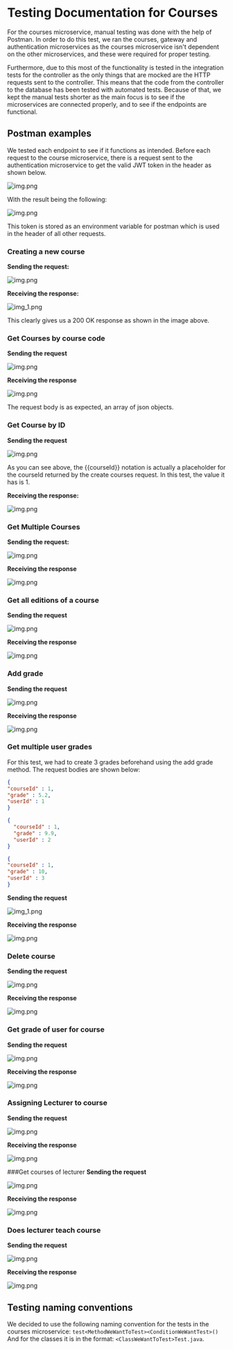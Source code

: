 # Testing Documentation for Courses
For the courses microservice, manual testing was done with the help of Postman. 
In order to do this test, we ran the courses, gateway and authentication microservices
as the courses microservice isn't dependent on the other microservices, and these were required
for proper testing. 

Furthermore, due to this most of the functionality is tested in the integration tests
for the controller as the only things that are mocked are the HTTP requests sent to the controller. 
This means that the code from the controller to the database has been tested with automated tests.
Because of that, we kept the manual tests shorter as the main focus is to see if the microservices are connected properly,
and to see if the endpoints are functional.


## Postman examples
We tested each endpoint to see if it functions as intended. 
Before each request to the course microservice, there is a request sent to the authentication microservice
to get the valid JWT token in the header as shown below. 

![img.png](images/authenticationHeader.png)

With the result being the following:

![img.png](images/authenticationResult.png)

This token is stored as an environment variable for postman which is used in
the header of all other requests.

### Creating a new course

**Sending the request:**

![img.png](images/courseCreationRequest.png)

**Receiving the response:**

![img_1.png](images/courseCreationResponse.png)

This clearly gives us a 200 OK response as shown in the image above. 

### Get Courses by course code

**Sending the request**

![img.png](images/getCourseByCode.png)

**Receiving the response**

![img.png](images/getCourseCodeResponse.png)

The request body is as expected, an array of json objects.

### Get Course by ID

**Sending the request**

![img.png](images/getCourseByIdRequest.png)

As you can see above, the {{courseId}} notation is actually a placeholder for the courseId
returned by the create courses request. In this test, the value it has is 1.

**Receiving the response:**

![img.png](images/getCourseByIdResponse.png)

### Get Multiple Courses

**Sending the request:**

![img.png](images/getMultipleCoursesRequest.png)

**Receiving the response**

![img.png](images/getMultipleCoursesResponse.png)

### Get all editions of a course

**Sending the request**

![img.png](images/getMultipleEditionsOfCourse.png)

**Receiving the response**

![img.png](images/getMultipleEditionsOfCourseResponse.png)

### Add grade

**Sending the request**

![img.png](images/addGrade.png)

**Receiving the response**

![img.png](images/addGradeResponse.png)

### Get multiple user grades
For this test, we had to create 3 grades beforehand using the add grade method. 
The request bodies are shown below:
```json
{
"courseId" : 1,
"grade" : 5.2,
"userId" : 1
}
```
```json
{
  "courseId" : 1,
  "grade" : 9.9,
  "userId" : 2
}
```
```json
{
"courseId" : 1,
"grade" : 10,
"userId" : 3
}
```

**Sending the request**

![img_1.png](images/getMultipleUserGradesRequest.png)

**Receiving the response**

![img.png](images/getMultipleUserGradesResponse.png)

### Delete course
**Sending the request**

![img.png](images/deletingCourse.png)

**Receiving the response**

![img.png](images/deletingCourseResponse.png)

### Get grade of user for course
**Sending the request**

![img.png](images/getGradeOfUser.png)

**Receiving the response**

![img.png](images/getGradeOfUserResponse.png)

### Assigning Lecturer to course
**Sending the request**

![img.png](images/assigningLecturerToCourseRequest.png)

**Receiving the response**

![img.png](images/assigningLecturerToCourse.png)

###Get courses of lecturer
**Sending the request**

![img.png](images/getCoursesOfLecturerRequest.png)

**Receiving the response**

![img.png](images/getCoursesOfLecturerResponse.png)

### Does lecturer teach course
**Sending the request**

![img.png](images/doesLecturerTeachCourseRequest.png)

**Receiving the response**

![img.png](images/doesLecturerTeachCourseResponse.png)

## Testing naming conventions
We decided to use the following naming convention for the tests in the courses microservice:
```test<MethodWeWantToTest><ConditionWeWantTest>()```\
And for the classes it is in the format: ```<ClassWeWantToTest>Test.java```.